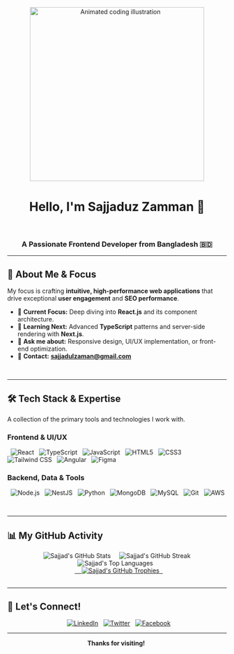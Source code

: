 <div align="center">
  <img src="https://user-images.githubusercontent.com/73097560/115834477-dbab4500-a447-11eb-908a-139537cdac60.gif" width="400" alt="Animated coding illustration" />
  <h1 align="center">Hello, I'm <b>Sajjaduz Zamman</b> 👋</h1>
  <h3 align="center">A Passionate <b>Frontend Developer</b> from Bangladesh 🇧🇩</h3>
</div>

---

## 🚀 About Me & Focus

My focus is crafting **intuitive, high-performance web applications** that drive exceptional **user engagement** and **SEO performance**.

- 🔭 <b>Current Focus:</b> Deep diving into <b>React.js</b> and its component architecture.
- 🌱 <b>Learning Next:</b> Advanced <b>TypeScript</b> patterns and server-side rendering with <b>Next.js</b>.
- 💬 <b>Ask me about:</b> Responsive design, UI/UX implementation, or front-end optimization.
- 📧 <b>Contact:</b> <b>sajjadulzaman@gmail.com</b>

<br>

---

## 🛠️ Tech Stack & Expertise

A collection of the primary tools and technologies I work with.

### Frontend & UI/UX
<p align="left">
  <img src="https://img.shields.io/badge/React-61DAFB?style=for-the-badge&logo=react&logoColor=black" alt="React" />
  <img src="https://img.shields.io/badge/TypeScript-3178C6?style=for-the-badge&logo=typescript&logoColor=white" alt="TypeScript" />
  <img src="https://img.shields.io/badge/JavaScript-F7DF1E?style=for-the-badge&logo=javascript&logoColor=black" alt="JavaScript" />
  <img src="https://img.shields.io/badge/HTML5-E34F26?style=for-the-badge&logo=html5&logoColor=white" alt="HTML5" />
  <img src="https://img.shields.io/badge/CSS3-1572B6?style=for-the-badge&logo=css3&logoColor=white" alt="CSS3" />
  <img src="https://img.shields.io/badge/Tailwind_CSS-06B6D4?style=for-the-badge&logo=tailwindcss&logoColor=white" alt="Tailwind CSS" />
  <img src="https://img.shields.io/badge/Angular-DD0031?style=for-the-badge&logo=angular&logoColor=white" alt="Angular" />
  <img src="https://img.shields.io/badge/Figma-F24E1E?style=for-the-badge&logo=figma&logoColor=white" alt="Figma" />
</p>

### Backend, Data & Tools
<p align="left">
  <img src="https://img.shields.io/badge/Node.js-339933?style=for-the-badge&logo=node.js&logoColor=white" alt="Node.js" />
  <img src="https://img.shields.io/badge/NestJS-E0234E?style=for-the-badge&logo=nestjs&logoColor=white" alt="NestJS" />
  <img src="https://img.shields.io/badge/Python-3776AB?style=for-the-badge&logo=python&logoColor=white" alt="Python" />
  <img src="https://img.shields.io/badge/MongoDB-47A248?style=for-the-badge&logo=mongodb&logoColor=white" alt="MongoDB" />
  <img src="https://img.shields.io/badge/MySQL-4479A1?style=for-the-badge&logo=mysql&logoColor=white" alt="MySQL" />
  <img src="https://img.shields.io/badge/Git-F05032?style=for-the-badge&logo=git&logoColor=white" alt="Git" />
  <img src="https://img.shields.io/badge/AWS-232F3E?style=for-the-badge&logo=amazon-aws&logoColor=white" alt="AWS" />
</p>

<br>

---

## 📊 My GitHub Activity

<div align="center">
  <img src="https://github-readme-stats.vercel.app/api?username=sajjadulzaman&show_icons=true&locale=en&theme=transparent&title_color=0e75b6&icon_color=0e75b6&text_color=333&hide_border=true&ring_color=0e75b6" alt="Sajjad's GitHub Stats" />
    <img src="**https://streak-stats.demolab.com/**?user=sajjadulzaman&theme=transparent&date_color=0e75b6&ruler_color=0e75b6&side_time_color=0e75b6&fire=0e75b6&ring=0e75b6&currstreak=0e75b6&hide_border=true" alt="Sajjad's GitHub Streak" />
  <img src="https://github-readme-stats.vercel.app/api/top-langs?username=sajjadulzaman&show_icons=true&locale=en&layout=compact&theme=transparent&title_color=0e75b6&icon_color=0e75b6&text_color=333&hide_border=true" alt="Sajjad's Top Languages" />
  <br>
  <a href="https://github.com/ryo-ma/github-profile-trophy">
    <img src="https://github-profile-trophy.vercel.app/?username=sajjadulzaman&theme=onedark&no-bg=true" alt="Sajjad's GitHub Trophies" />
  </a>
</div>

<br>

---

## 🔗 Let's Connect!

<p align="center">
  <a href="https://linkedin.com/in/sajjadulzaman" target="_blank"><img src="https://img.shields.io/badge/LinkedIn-0077B5?style=for-the-badge&logo=linkedin&logoColor=white" alt="LinkedIn"></a>
  <a href="https://twitter.com/sajjadulzaman nirob" target="_blank"><img src="https://img.shields.io/badge/Twitter-1DA1F2?style=for-the-badge&logo=twitter&logoColor=white" alt="Twitter"></a>
  <a href="https://fb.com/sajjadulzaman nirob" target="_blank"><img src="https://img.shields.io/badge/Facebook-1877F2?style=for-the-badge&logo=facebook&logoColor=white" alt="Facebook"></a>
</p>

---

<div align="center">
  <b>Thanks for visiting!</b> 
  <img src="https://kom
